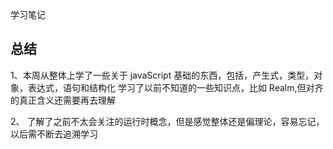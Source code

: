 学习笔记

## 总结

1、本周从整体上学了一些关于 javaScript 基础的东西，包括，产生式，类型，对象，表达式，语句和结构化
学习了以前不知道的一些知识点，比如 Realm,但对齐的真正含义还需要再去理解

2、 了解了之前不太会关注的运行时概念，但是感觉整体还是偏理论，容易忘记，以后需不断去追溯学习
